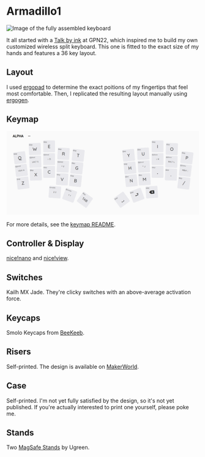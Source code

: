 # Armadillo1

![Image of the fully assembled keyboard](img/banner.jpg)

It all started with a [Talk by ink](https://media.ccc.de/v/gpn22-498-tastaturen-ein-drama-mit-10-fingern) at GPN22, which inspired me to build my own customized wireless split keyboard. This one is fitted to the exact size of my hands and features a 36 key layout.

## Layout

I used [ergopad](https://pashutk.com/ergopad/) to determine the exact poitions of my fingertips that feel most comfortable. Then, I replicated the resulting layout manually using [ergogen](https://ergogen.ceoloide.com/).

## Keymap

![Alpha Layer Keymap](keymap/img/alpha-layer.png)

For more details, see the [keymap README](keymap/README.md).

## Controller & Display

[nice!nano](https://nicekeyboards.com/nice-nano/) and [nice!view](https://nicekeyboards.com/nice-view).

## Switches

Kailh MX Jade. They're clicky switches with an above-average activation force.

## Keycaps

Smolo Keycaps from [BeeKeeb](https://shop.beekeeb.com/product/smolo-low-profile-keycap/).

## Risers

Self-printed. The design is available on [MakerWorld](https://makerworld.com/en/models/809248#profileId-750244).

## Case

Self-printed. I'm not yet fully satisfied by the design, so it's not yet published. If you're actually interested to print one yourself, please poke me.

## Stands

Two [MagSafe Stands](https://de.ugreen.com/products/45378?_pos=28&_sid=3c43091c2&_ss=r) by Ugreen.